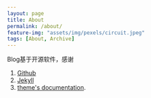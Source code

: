 ```yaml
---
layout: page
title: About
permalink: /about/
feature-img: "assets/img/pexels/circuit.jpeg"
tags: [About, Archive]
---
```


Blog基于开源软件，感谢

1. [Github](https://Github.com)
1. [Jekyll](http://jekyllrb.com/)
1. [theme's documentation](https://github.com/sylhare/Type-on-Strap).